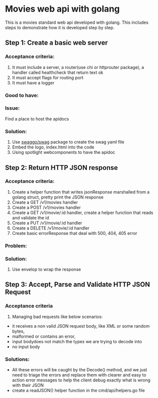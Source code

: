 # Movies web api with golang

This is a movies standard web api developed with golang. This includes steps to demonstrate how it is developed step by step.

## Step 1: Create a basic web server
### Acceptance criteria:
1. It must include a server, a router(use chi or httprouter package), a handler called healthcheck that return text ok
2. It must accept flags for routing port
3. It must have a logger
                                                  
### Good to have:
### Issue:
Find a place to host the apidocs
### Solution:
1. Use [swaggo/swag](https://github.com/swaggo/swag) package to create the swag yaml file
2. Embed the logo, index.html into the code
3. Using spotlight webcomponents to have the apidoc

## Step 2: Return HTTP JSON response
### Acceptance criteria:
1. Create a helper function that writes jsonResponse marshalled from a golang struct, pretty print the JSON response
2. Create a GET /v1/movies handler
3. Create a POST /v1/movies handler
4. Create a GET /v1/movie/:id handler, create a helper function that reads and validate the id
5. Create a PUT /v1/movie/:id handler
6. Create a DELETE /v1/movie/:id handler
7. Create basic errorResponse that deal with 500, 404, 405 error

### Problem:
### Solution:
1. Use envelop to wrap the response

## Step 3: Accept, Parse and Validate HTTP JSON Request
### Acceptance criteria
1. Managing bad requests like below scenarios:
- it receives a non valid JSON request body, like XML or some random bytes, 
- malformed or contains an error, 
- input bodydoes not match the types we are trying to decode into
- no input body

### Solutions:
- All these errors will be caught by the Decode() method, and we just need to triage the errors and replace them with clearer and easy to action error messages to help the client debug exactly what is wrong with their JSON
- create a readJSON() helper function in the cmd/api/helpers.go file




